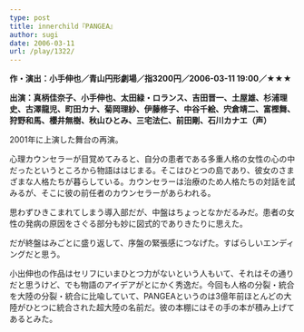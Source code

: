 ```yaml
---
type: post
title: innerchild『PANGEA』
author: sugi
date: 2006-03-11
url: /play/1322/
---
```

**作・演出：小手伸也／青山円形劇場／指3200円／2006-03-11 19:00／★★★**

**出演：真柄佳奈子、小手伸也、太田緑・ロランス、吉田晋一、土屋雄、杉浦理史、古澤龍児、町田カナ、菊岡理紗、伊藤修子、中谷千絵、宍倉靖二、富樫舞、狩野和馬、櫻井無樹、秋山ひとみ、三宅法仁、前田剛、石川カナエ（声）**

2001年に上演した舞台の再演。

心理カウンセラーが目覚めてみると、自分の患者である多重人格の女性の心の中だったというところから物語ははじまる。そこはひとつの島であり、彼女のさまざまな人格たちが暮らしている。カウンセラーは治療のため人格たちの対話を試みるが、そこに彼の前任者のカウンセラーがあらわれる。

思わずひきこまれてしまう導入部だが、中盤はちょっとなかだるみだ。患者の女性の発病の原因をさぐる部分も妙に図式的でありきたりに思えた。

だが終盤はみごとに盛り返して、序盤の緊張感につなげた。すばらしいエンディングだと思う。

小出伸也の作品はセリフにいまひとつ力がないという人もいて、それはその通りだと思うけど、でも物語のアイデアがとにかく秀逸だ。今回も人格の分裂・統合を大陸の分裂・統合に比喩していて、PANGEAというのは3億年前ほとんどの大陸がひとつに統合された超大陸の名前だ。彼の本棚にはその手の本が積み上げてあるとみた。
